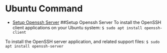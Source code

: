 Ubuntu Command
===============

 * [Setup Openssh Server](#setup-openssh-server)
##Setup Openssh Server
To install the OpenSSH client applications on your Ubuntu system:
`$ sudo apt install openssh-client`

To install the OpenSSH server application, and related support files:
`$ sudo apt install openssh-server`

